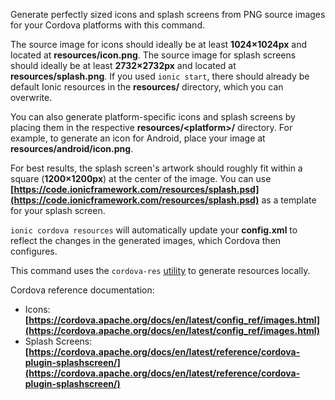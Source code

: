 Generate perfectly sized icons and splash screens from PNG source images for your Cordova platforms with this command.

The source image for icons should ideally be at least **1024×1024px** and located at **resources/icon.png**. The source image for splash screens should ideally be at least **2732×2732px** and located at **resources/splash.png**. If you used `ionic start`, there should already be default Ionic resources in the **resources/** directory, which you can overwrite.

You can also generate platform-specific icons and splash screens by placing them in the respective **resources/&lt;platform&gt;/** directory. For example, to generate an icon for Android, place your image at **resources/android/icon.png**.

For best results, the splash screen's artwork should roughly fit within a square (**1200×1200px**) at the center of the image. You can use **[https://code.ionicframework.com/resources/splash.psd](https://code.ionicframework.com/resources/splash.psd)** as a template for your splash screen.

`ionic cordova resources` will automatically update your **config.xml** to reflect the changes in the generated images, which Cordova then configures.

This command uses the `cordova-res` [utility](https://github.com/ionic-team/cordova-res) to generate resources locally.

Cordova reference documentation:
- Icons: **[https://cordova.apache.org/docs/en/latest/config_ref/images.html](https://cordova.apache.org/docs/en/latest/config_ref/images.html)**
- Splash Screens: **[https://cordova.apache.org/docs/en/latest/reference/cordova-plugin-splashscreen/](https://cordova.apache.org/docs/en/latest/reference/cordova-plugin-splashscreen/)**